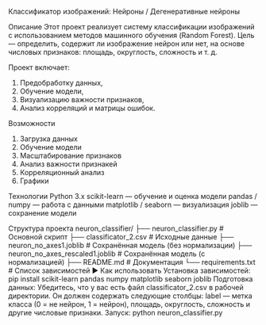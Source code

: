 Классификатор изображений: Нейроны / Дегенеративные нейроны

Описание
Этот проект реализует систему классификации изображений с использованием методов машинного обучения (Random Forest). Цель — определить, содержит ли изображение нейрон или нет, на основе числовых признаков: площадь, округлость, сложность и т. д.

Проект включает:
1) Предобработку данных,
2) Обучение модели,
3) Визуализацию важности признаков,
4) Анализ корреляций и матрицы ошибок.

Возможности
1) Загрузка данных
2) Обучение модели
3) Масштабирование признаков
4) Анализ важности признакей
5) Корреляционный анализ
6) Графики

Технологии
Python 3.x
scikit-learn — обучение и оценка модели
pandas / numpy — работа с данными
matplotlib / seaborn — визуализация
joblib — сохранение модели

Структура проекта
neuron_classifier/
├── neuron_classifier.py         # Основной скрипт
├── classificator_2.csv          # Исходные данные
├── neuron_no_axes1.joblib       # Сохранённая модель (без нормализации)
├── neuron_no_axes_rescaled1.joblib  # Сохранённая модель (с нормализацией)
├── README.md                    # Документация
└── requirements.txt             # Список зависимостей
▶️ Как использовать
Установка зависимостей:
pip install scikit-learn pandas numpy matplotlib seaborn joblib
Подготовка данных:
Убедитесь, что у вас есть файл classificator_2.csv в рабочей директории.
Он должен содержать следующие столбцы:
label — метка класса (0 = не нейрон, 1 = нейрон),
площадь, округлость, сложность и другие числовые признаки.
Запуск:
python neuron_classifier.py
